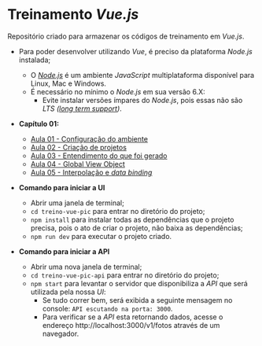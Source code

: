 # Treinamento _Vue.js_

Repositório criado para armazenar os códigos de treinamento em _Vue.js_.

- Para poder desenvolver utilizando _Vue_, é preciso da plataforma _Node.js_ instalada;
  - O _[Node.js](https://nodejs.org/pt)_ é um ambiente _JavaScript_ multiplataforma disponível para Linux, Mac e Windows.
  - É necessário no mínimo o _Node.js_ em sua versão 6.X:
    - Evite instalar versões ímpares do _Node.js_, pois essas não são _LTS ([long term support](https://pt.wikipedia.org/wiki/Suporte_de_longo_prazo))_.

- **Capítulo 01:**
  - [Aula 01 - Configuração do ambiente](docs/AULA_01.md)
  - [Aula 02 - Criação de projetos](docs/AULA_02.md)
  - [Aula 03 - Entendimento do que foi gerado](docs/AULA_03.md)
  - [Aula 04 - Global View Object](docs/AULA_04.md)
  - [Aula 05 - Interpolação e _data binding_](docs/AULA_05.md)

- **Comando para iniciar a UI**
  - Abrir uma janela de terminal;
  - `cd treino-vue-pic` para entrar no diretório do projeto;
  - `npm install` para instalar todas as dependências que o projeto precisa, pois o ato de criar o projeto, não baixa as dependências;
  - `npm run dev` para executar o projeto criado.

- **Comando para iniciar a API**
  - Abrir uma nova janela de terminal;
  - `cd treino-vue-pic-api` para entrar no diretório do projeto;
  - `npm start` para levantar o servidor que disponibiliza a _API_ que será utilizada pela nossa _UI_:
    - Se tudo correr bem, será exibida a seguinte mensagem no console: `API escutando na porta: 3000`.
    - Para verificar se a _API_ esta retornando dados, acesse o endereço http://localhost:3000/v1/fotos através de um navegador.